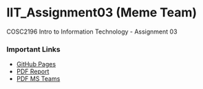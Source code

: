 # IIT_Assignment03 (Meme Team)
COSC2196 Intro to Information Technology - Assignment 03


### Important Links
- [GitHub Pages](https://iit-memeteam.github.io/IIT_Assignment03/)
- [PDF Report](https://github.com/IIT-MemeTeam/IIT_Assignment02/raw/master/Documents/PDF%20Submissions/A2%20G2.pdf)
- [PDF MS Teams](https://github.com/IIT-MemeTeam/IIT_Assignment02/raw/master/Documents/PDF%20Submissions/A2%20G2-MS.pdf)
